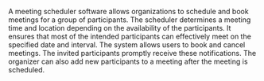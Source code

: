 A meeting scheduler software allows organizations to schedule and book meetings for a group of participants. The scheduler determines a meeting time and location depending on the availability of the participants. It ensures that most of the intended participants can effectively meet on the specified date and interval. The system allows users to book and cancel meetings. The invited participants promptly receive these notifications. The organizer can also add new participants to a meeting after the meeting is scheduled.